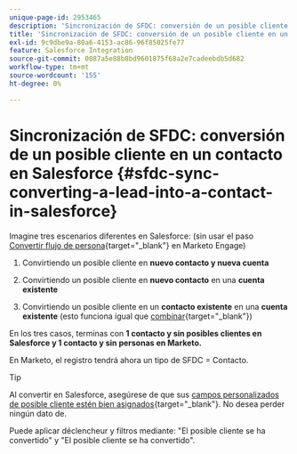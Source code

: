 ```yaml
---
unique-page-id: 2953465
description: 'Sincronización de SFDC: conversión de un posible cliente en un contacto en Salesforce. Documentos de Marketo: documentación del producto'
title: 'Sincronización de SFDC: conversión de un posible cliente en un contacto en Salesforce'
exl-id: 9c9dbe9a-80a6-4153-ac86-96f85025fe77
feature: Salesforce Integration
source-git-commit: 0087a5e88b8bd9601875f68a2e7cadeebdb5d682
workflow-type: tm+mt
source-wordcount: '155'
ht-degree: 0%

---
```


# Sincronización de SFDC: conversión de un posible cliente en un contacto en Salesforce {#sfdc-sync-converting-a-lead-into-a-contact-in-salesforce}

Imagine tres escenarios diferentes en Salesforce: (sin usar el paso [Convertir flujo de persona](/help/marketo/product-docs/core-marketo-concepts/smart-campaigns/flow-actions/convert-person.md){target="_blank"} en Marketo Engage)

1. Convirtiendo un posible cliente en **nuevo contacto y nueva cuenta**
1. Convirtiendo un posible cliente en **nuevo contacto** en una **cuenta existente**

1. Convirtiendo un posible cliente en un **contacto existente** en una **cuenta existente** (esto funciona igual que [combinar](/help/marketo/product-docs/crm-sync/salesforce-sync/sfdc-sync-details/sfdc-sync-merging-a-lead-contact-person.md){target="_blank"})

En los tres casos, terminas con **1 contacto y sin posibles clientes en Salesforce y 1 contacto y sin personas en Marketo.**

En Marketo, el registro tendrá ahora un tipo de SFDC = Contacto.

>[!TIP]
>
>Al convertir en Salesforce, asegúrese de que sus [campos personalizados de posible cliente estén bien asignados](https://help.salesforce.com/apex/HTViewHelpDoc?id=customize_mapleads.htm){target="_blank"}. No desea perder ningún dato de.

Puede aplicar déclencheur y filtros mediante: &quot;El posible cliente se ha convertido&quot; y &quot;El posible cliente se ha convertido&quot;.
